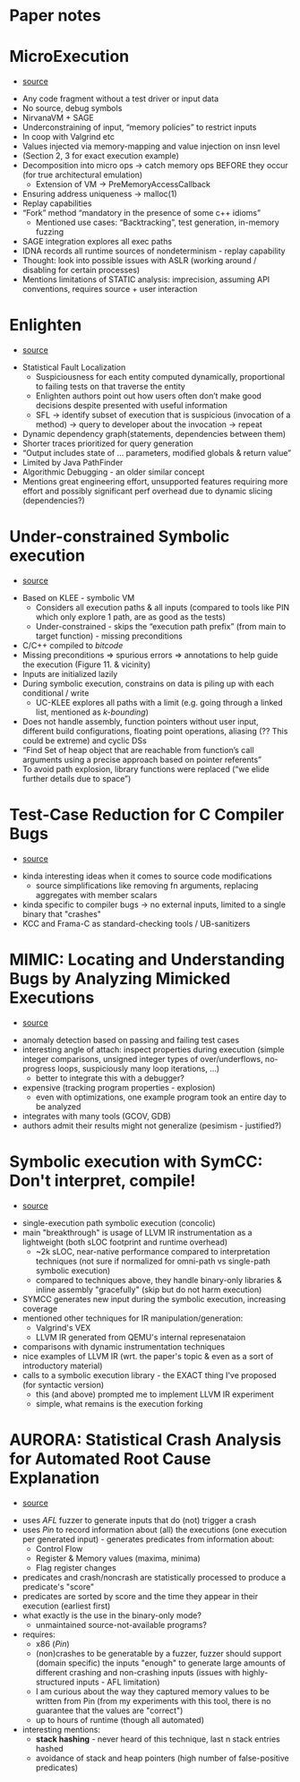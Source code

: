 # Paper notes

# MicroExecution
* [source](https://patricegodefroid.github.io/public_psfiles/icse2014.pdf)

- Any code fragment without a test driver or input data
- No source, debug symbols
- NirvanaVM + SAGE 
- Underconstraining of input, “memory policies” to restrict inputs
- In coop with Valgrind etc
- Values injected via memory-mapping and value injection on insn level
- (Section 2, 3 for exact execution example)
- Decomposition into micro ops -> catch memory ops BEFORE they occur (for true architectural emulation)
    - Extension of VM -> PreMemoryAccessCallback
- Ensuring address uniqueness -> malloc(1)
- Replay capabilities
- “Fork” method “mandatory in the presence of some c++ idioms”
    - Mentioned use cases: “Backtracking”, test generation, in-memory fuzzing
- SAGE integration explores all exec paths
- IDNA records all runtime sources of nondeterminism - replay capability
- Thought: look into possible issues with ASLR (working around / disabling for certain processes)
- Mentions limitations of STATIC analysis: imprecision, assuming API conventions, requires source + user interaction 

# Enlighten
* [source](https://www.usenix.org/system/files/conference/usenixsecurity15/sec15-paper-ramos.pdf)

- Statistical Fault Localization 
    - Suspiciousness for each entity computed dynamically, proportional to failing tests on that traverse the entity
    - Enlighten authors point out how users often don’t make good decisions despite presented with useful information
    - SFL -> identify subset of execution that is suspicious (invocation of a method) -> query to developer about the invocation -> repeat
- Dynamic dependency graph(statements, dependencies between them)
- Shorter traces prioritized for query generation
-  “Output includes state of … parameters, modified globals & return value”
- Limited by Java PathFinder 
- Algorithmic Debugging - an older similar concept
- Mentions great engineering effort, unsupported features requiring more effort and possibly significant perf overhead due to dynamic slicing (dependencies?)

# Under-constrained Symbolic execution
* [source](https://dl.acm.org/doi/pdf/10.1145/3180155.3180242)

- Based on KLEE - symbolic VM
    - Considers all execution paths & all inputs (compared to tools like PIN which only explore 1 path, are as good as the tests)
    - Under-constrained - skips the “execution path prefix” (from main to target function) - missing preconditions
- C/C++ compiled to *bitcode*
- Missing preconditions => spurious errors => annotations to help guide the execution (Figure 11. & vicinity)
- Inputs are initialized lazily
- During symbolic execution, constrains on data is piling up with each conditional / write
    - UC-KLEE explores all paths with a limit (e.g. going through a linked list, mentioned as *k-bounding*)
- Does not handle assembly, function pointers without user input, different build configurations, floating point operations, aliasing (?? This could be extreme) and cyclic DSs
- “Find Set of heap object that are reachable from function’s call arguments using a precise approach based on pointer referents”
- To avoid path explosion, library functions were replaced (“we elide further details due to space”)

# Test-Case Reduction for C Compiler Bugs
* [source](https://users.cs.utah.edu/~regehr/papers/pldi12-preprint.pdf)

- kinda interesting ideas when it comes to source code modifications
    - source simplifications like removing fn arguments, replacing aggregates with member scalars
- kinda specific to compiler bugs -> no external inputs, limited to a single binary that "crashes"
- KCC and Frama-C as standard-checking tools / UB-sanitizers

# MIMIC: Locating and Understanding Bugs by Analyzing Mimicked Executions
* [source](https://dl.acm.org/doi/10.1145/2642937.2643014)

- anomaly detection based on passing and failing test cases
- interesting angle of attach: inspect properties during execution (simple integer comparisons, unsigned integer types of over/underflows, no-progress loops, suspiciously many loop iterations, ...)
    - better to integrate this with a debugger?
- expensive (tracking program properties - explosion)
    - even with optimizations, one example program took an entire day to be analyzed
- integrates with many tools (GCOV, GDB)
- authors admit their results might not generalize (pesimism - justified?) 

# Symbolic execution with SymCC: Don't interpret, compile!
* [source](https://www.usenix.org/conference/usenixsecurity20/presentation/poeplau)

- single-execution path symbolic execution (concolic)
- main "breakthrough" is usage of LLVM IR instrumentation as a lightweight (both sLOC footprint and runtime overhead)
    - ~2k sLOC, near-native performance compared to interpretation techniques (not sure if normalized for omni-path vs single-path symbolic execution)
    - compared to techniques above, they handle binary-only libraries & inline assembly "gracefully" (skip but do not harm execution)
- SYMCC generates new input during the symbolic execution, increasing coverage
- mentioned other techniques for IR manipulation/generation:
    - Valgrind's VEX
    - LLVM IR generated from QEMU's internal represenataion
- comparisons with dynamic instrumentation techniques
- nice examples of LLVM IR (wrt. the paper's topic & even as a sort of introductory material)
- calls to a symbolic execution library - the EXACT thing I've proposed (for syntactic version)
    - this (and above) prompted me to implement LLVM IR experiment
    - simple, what remains is the execution forking

# AURORA: Statistical Crash Analysis for Automated Root Cause Explanation
* [source](https://www.usenix.org/conference/usenixsecurity20/presentation/blazytko)

- uses *AFL* fuzzer to generate inputs that do (not) trigger a crash
- uses *Pin* to record information about (all) the executions (one execution per generated input) - generates predicates from information about:
    - Control Flow
    - Register & Memory values (maxima, minima)
    - Flag register changes
- predicates and crash/noncrash are statistically processed to produce a predicate's "score"
- predicates are sorted by score and the time they appear in their execution (earliest first)
- what exactly is the use in the binary-only mode?
    - unmaintained source-not-available programs?
- requires: 
    - x86 (*Pin*)
    - (non)crashes to be generatable by a fuzzer, fuzzer should support (domain specific) the inputs "enough" to generate large amounts of different crashing and non-crashing inputs (issues with highly-structured inputs - AFL limitation)
    - I am curious about the way they captured memory values to be written from Pin (from my experiments with this tool, there is no guarantee that the values are "correct")
    - up to hours of runtime (though all automated)
- interesting mentions:
    - **stack hashing** - never heard of this technique, last n stack entries hashed
    - avoidance of stack and heap pointers (high number of false-positive predicates) 
    